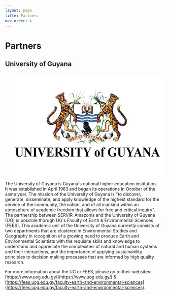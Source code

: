 ```yaml
---
layout: page
title: Partners
nav_order: 4
---
```


# Partners

## University of Guyana
<img align="left" src="images/UG-logo.jpg" hspace="15" vspace="10">
The University of Guyana is Guyana's national higher education institution. It was established in April 1963 and began its operations in October of the same year. The mission of the University of Guyana is "to discover, generate, disseminate, and apply knowledge of the highest standard for the service of the community, the nation, and of all mankind within an atmosphere of academic freedom that allows for free and critical inquiry". The partnership between SERVIR-Amazonia and the University of Guyana (UG) is possible thorugh UG's Faculty of Earth & Environmental Sciences (FEES). This academic unit of the University of Guyana currently consists of two departments that are clustered in Environmental Studies and Geography in recognition of a growing need to produce Earth and Environmental Scientists with the requisite skills and knowledge to understand and appreciate the complexities of natural and human systems and their interactions, and the importance of applying sustainability principles to decision making processes that are informed by high quality research.

For more information about the UG or FEES, please go to their websites: [https://www.uog.edu.gy/](https://www.uog.edu.gy/) & [https://fees.uog.edu.gy/faculty-earth-and-environmental-sciences](https://fees.uog.edu.gy/faculty-earth-and-environmental-sciences).
